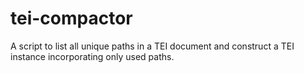tei-compactor
==============

A script to list all unique paths in a TEI document and construct a TEI instance incorporating only used paths.
